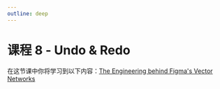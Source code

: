 ```yaml
---
outline: deep
---
```


# 课程 8 - Undo & Redo

在这节课中你将学习到以下内容：[The Engineering behind Figma's Vector Networks]

[The Engineering behind Figma's Vector Networks]: https://alexharri.com/blog/vector-networks
